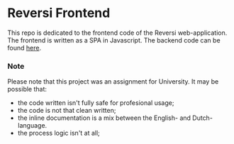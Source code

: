 # Reversi Frontend
This repo is dedicated to the frontend code of the Reversi web-application. The frontend is written as a SPA in Javascript. The backend code can be found [here](semspanhaak/ReversiBackend). 

### Note
Please note that this project was an assignment for University. It may be possible that:
- the code written isn't fully safe for profesional usage;
- the code is not that clean written;
- the inline documentation is a mix between the English- and Dutch-language.
- the process logic isn't  at all;
